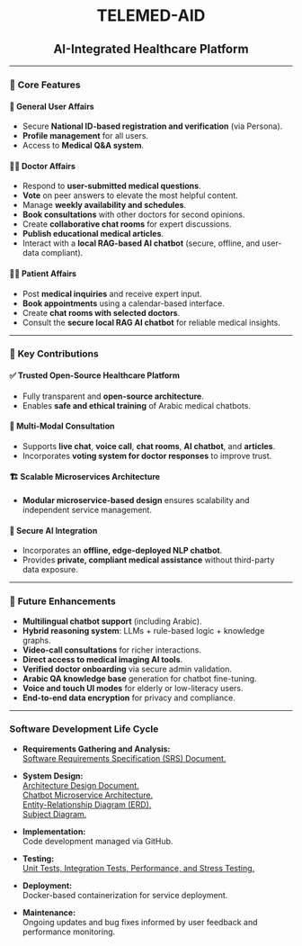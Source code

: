 # <center>**TELEMED-AID**</center>
## <center>**AI-Integrated Healthcare Platform**</center>

---

### 🔑 **Core Features**
#### 🏥 General User Affairs
- Secure **National ID-based registration and verification** (via Persona).
- **Profile management** for all users.
- Access to **Medical Q&A system**.

#### 👨‍⚕️ Doctor Affairs
- Respond to **user-submitted medical questions**.
- **Vote** on peer answers to elevate the most helpful content.
- Manage **weekly availability and schedules**.
- **Book consultations** with other doctors for second opinions.
- Create **collaborative chat rooms** for expert discussions.
- **Publish educational medical articles**.
- Interact with a **local RAG-based AI chatbot** (secure, offline, and user-data compliant).

#### 🧑‍🦱 Patient Affairs
- Post **medical inquiries** and receive expert input.
- **Book appointments** using a calendar-based interface.
- Create **chat rooms with selected doctors**.
- Consult the **secure local RAG AI chatbot** for reliable medical insights.

---

### 🧩 **Key Contributions**

#### ✅ Trusted Open-Source Healthcare Platform
- Fully transparent and **open-source architecture**.
- Enables **safe and ethical training** of Arabic medical chatbots.

#### 🔄 Multi-Modal Consultation
- Supports **live chat**, **voice call**, **chat rooms**, **AI chatbot**, and **articles**.
- Incorporates **voting system for doctor responses** to improve trust.

#### 🏗️ Scalable Microservices Architecture
- **Modular microservice-based design** ensures scalability and independent service management.

#### 🧠 Secure AI Integration
- Incorporates an **offline, edge-deployed NLP chatbot**.
- Provides **private, compliant medical assistance** without third-party data exposure.

---
### 🚀 **Future Enhancements**
- **Multilingual chatbot support** (including Arabic).
- **Hybrid reasoning system**: LLMs + rule-based logic + knowledge graphs.
- **Video-call consultations** for richer interactions.
- **Direct access to medical imaging AI tools**.
- **Verified doctor onboarding** via secure admin validation.
- **Arabic QA knowledge base** generation for chatbot fine-tuning.
- **Voice and touch UI modes** for elderly or low-literacy users.
- **End-to-end data encryption** for privacy and compliance.
---
### **Software Development Life Cycle**

- **Requirements Gathering and Analysis:**  
  [Software Requirements Specification (SRS) Document.](https://drive.google.com/file/d/1k8RanWtrldkjsjuExF4FvQHxNoppYNuQ/view?usp=sharing)

- **System Design:**  
  [Architecture Design Document.](https://drive.google.com/file/d/13ptE9iYavjh75zJDCXslDRMkBYk9mVBV/view)  
  [Chatbot Microservice Architecture.](https://drive.google.com/file/d/1OmadauxceWrV6wQbGHiIBdc-7NWpk7Re/view)  
  [Entity-Relationship Diagram (ERD).](https://drive.google.com/file/d/1OEWKOWi2qZIkOSyW1HmzFTLPa9-UfaPx/view)  
  [Subject Diagram.](https://drive.google.com/file/d/1v5S5iSuKZPubiW7AKb5pGsJaVtDnlevZ/view)

- **Implementation:**  
  Code development managed via GitHub.

- **Testing:**  
  [Unit Tests, Integration Tests, Performance, and Stress Testing.](https://drive.google.com/file/d/1Gcw9et-B9fs37qYKO3RtiTNqOcgfhc2V/view)

- **Deployment:**  
  Docker-based containerization for service deployment.

- **Maintenance:**  
  Ongoing updates and bug fixes informed by user feedback and performance monitoring.

